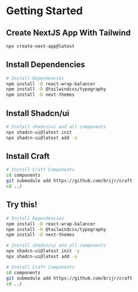 # Getting Started 

## Create NextJS App With Tailwind 

```bash
npx create-next-app@latest
```

## Install Dependencies 

```bash
# Install Dependencies
npm install -D react-wrap-balancer
npm install -D @tailwindcss/typography
npm install -D next-themes
```

## Install Shadcn/ui

```bash
# Install shadcn/ui and all components
npx shadcn-ui@latest init
npx shadcn-ui@latest add -a 
```

## Install Craft

```bash
# Install Craft Components
cd components
git submodule add https://github.com/brijr/craft
cd ../
```

## Try this! 

```bash
# Install Dependencies
npm install -D react-wrap-balancer
npm install -D @tailwindcss/typography
npm install -D next-themes

# Install shadcn/ui and all components
npx shadcn-ui@latest init -y
npx shadcn-ui@latest add -a

# Install Craft Components
cd components
git submodule add https://github.com/brijr/craft
cd ../
```
